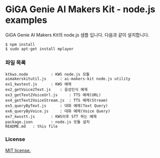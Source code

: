 # GiGA Genie AI Makers Kit - node.js examples

GiGA Genie AI Makers Kit의 node.js 샘플 입니다.
다음과 같이 설치합니다.

	$ npm install
	$ sudo apt-get install mplayer

### 파일 목록

    ktkws.node			: KWS node.js 모듈 
    aimakerskitutil.js		: ai-makers-kit node.js utility
    ex1_kwstest.js		: KWS 예제
    ex2_getVoice2Text.js 	: 음성인식 예제
    ex3_getText2VoiceUrl.js     : TTS 예제(URL)
    ex4_getText2VoiceStream.js	: TTS 예제(Stream)
    ex5_queryByText.js		: 대화 예제(Text Query)
    ex6_queryByVoice.js		: 대화 예제(Voice Query)
    ex7_kwsstt.js		: KWS이후 STT 하는 예제
    package.json		: node.js 모듈 설치
    README.md   : this file

    
### License

[MIT license.](https://github.com/gigagenie/ai-makers-kit/blob/master/LICENSE)
